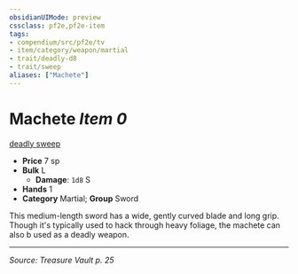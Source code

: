 ```yaml
---
obsidianUIMode: preview
cssclass: pf2e,pf2e-item
tags:
- compendium/src/pf2e/tv
- item/category/weapon/martial
- trait/deadly-d8
- trait/sweep
aliases: ["Machete"]
---
```

# Machete *Item 0*  
[deadly <d8>](rules/traits/deadly-d8.md "Deadly Weapon Trait")  [sweep](sweep.md "Sweep Weapon Trait")  

- **Price** 7 sp
- **Bulk** L
  - **Damage**: `1d8` S
- **Hands** 1
- **Category** Martial; **Group** Sword 

This medium-length sword has a wide, gently curved blade and long grip. Though it's typically used to hack through heavy foliage, the machete can also b used as a deadly weapon.


---
*Source: Treasure Vault p. 25*